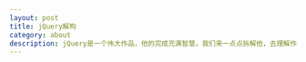 ```yaml
---
layout: post
title: jQuery解构
category: about
description: jQuery是一个伟大作品，他的完成充满智慧，我们来一点点拆解他，去理解作者的思想精华。
---
```

